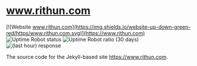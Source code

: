 # www.rithun.com
[![Website www.rithun.com](https://img.shields.io/website-up-down-green-red/https/www.rithun.com.svg)](https://www.rithun.com)
![Uptime Robot status](https://img.shields.io/uptimerobot/status/m781123080-47cfef1c0e207e66404992f5)
![Uptime Robot ratio (30 days)](https://badgen.net/uptime-robot/month/m781123080-47cfef1c0e207e66404992f5)
![(last hour) response](https://badgen.net/uptime-robot/response/m781123080-47cfef1c0e207e66404992f5)

The source code for the Jekyll-based site https://www.rithun.com.